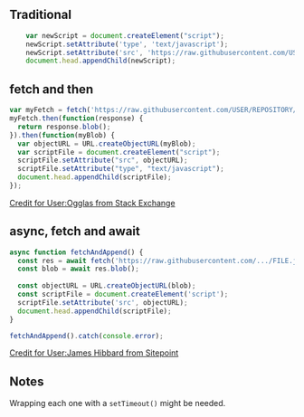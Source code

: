 ## Traditional

```js
    var newScript = document.createElement("script");
    newScript.setAttribute('type', 'text/javascript');
    newScript.setAttribute('src', 'https://raw.githubusercontent.com/USER/REPOSITORY/main/FILE.js');
    document.head.appendChild(newScript);
```

## fetch and then

```js
var myFetch = fetch('https://raw.githubusercontent.com/USER/REPOSITORY/main/FILE.js');
myFetch.then(function(response) {
  return response.blob();
}).then(function(myBlob) {
  var objectURL = URL.createObjectURL(myBlob);
  var scriptFile = document.createElement("script");
  scriptFile.setAttribute("src", objectURL);
  scriptFile.setAttribute("type", "text/javascript");
  document.head.appendChild(scriptFile);
});
```

[Credit for User:Ogglas from Stack Exchange](https://stackoverflow.com/questions/7650587/using-javascript-to-display-a-blob/44069294#44069294)

## async, fetch and await

```js
async function fetchAndAppend() {
  const res = await fetch('https://raw.githubusercontent.com/.../FILE.js');
  const blob = await res.blob();
  
  const objectURL = URL.createObjectURL(blob);
  const scriptFile = document.createElement('script');
  scriptFile.setAttribute('src', objectURL);
  document.head.appendChild(scriptFile);
}

fetchAndAppend().catch(console.error);
```

[Credit for User:James Hibbard from Sitepoint](https://www.sitepoint.com/community/t/javascript-with-then-and-blob-is-a-bit-not-comfortable-for-me-to-work-with-is-there-any-alternative/420809/6?u=bendqh1)

## Notes

Wrapping each one with a `setTimeout()` might be needed.
